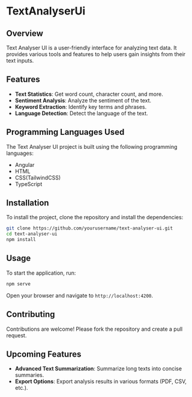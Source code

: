 # TextAnalyserUi


## Overview
Text Analyser UI is a user-friendly interface for analyzing text data. It provides various tools and features to help users gain insights from their text inputs.

## Features
- **Text Statistics**: Get word count, character count, and more.
- **Sentiment Analysis**: Analyze the sentiment of the text.
- **Keyword Extraction**: Identify key terms and phrases.
- **Language Detection**: Detect the language of the text.

## Programming Languages Used
The Text Analyser UI project is built using the following programming languages:
- Angular
- HTML
- CSS(TailwindCSS)
- TypeScript

## Installation
To install the project, clone the repository and install the dependencies:
```bash
git clone https://github.com/yourusername/text-analyser-ui.git
cd text-analyser-ui
npm install
```

## Usage
To start the application, run:
```bash
npm serve
```
Open your browser and navigate to `http://localhost:4200`.

## Contributing
Contributions are welcome! Please fork the repository and create a pull request.

## Upcoming Features
- **Advanced Text Summarization**: Summarize long texts into concise summaries.
- **Export Options**: Export analysis results in various formats (PDF, CSV, etc.).



